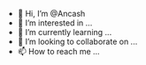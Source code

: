 - 👋 Hi, I’m @Ancash
- 👀 I’m interested in ...
- 🌱 I’m currently learning ...
- 💞️ I’m looking to collaborate on ...
- 📫 How to reach me ...

<!---
Ancash/Ancash is a ✨ special ✨ repository because its `README.md` (this file) appears on your GitHub profile.
You can click the Preview link to take a look at your changes.
--->
